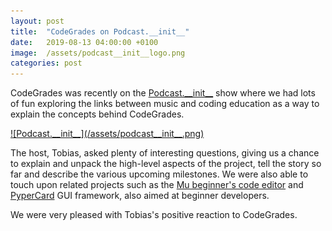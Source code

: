```yaml
---
layout: post
title:  "CodeGrades on Podcast.__init__"
date:   2019-08-13 04:00:00 +0100
image:  /assets/podcast__init__logo.png
categories: post 
---
```


CodeGrades was recently on the
<a href="https://www.pythonpodcast.com/codegrades-learn-to-program-episode-224/" target="_blank">Podcast.\_\_init\_\_</a>
show where we had lots of fun exploring the links between music and coding
education as a way to explain the concepts behind CodeGrades.

<a href="https://www.pythonpodcast.com/codegrades-learn-to-program-episode-224/" target="_blank">
![Podcast.__init__](/assets/podcast__init__.png)
</a>

The host, Tobias, asked plenty of interesting questions, giving us a chance
to explain and unpack the high-level aspects of the project, tell the story
so far and describe the various upcoming milestones. We were also
able to touch upon related projects such as the
[Mu beginner's code editor](https://codewith.mu/) and
[PyperCard](https://pypercard.readthedocs.io/en/latest/) GUI framework, also
aimed at beginner developers.

We were very pleased with Tobias's positive reaction to CodeGrades.

